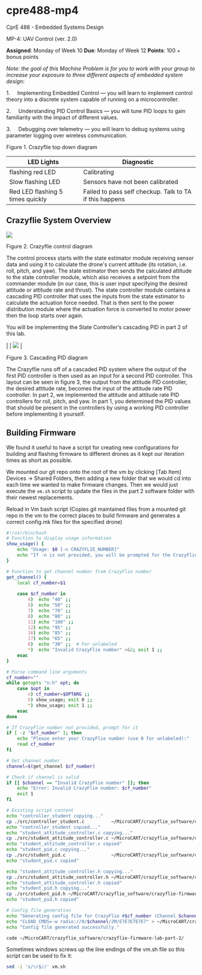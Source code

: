 # cpre488-mp4
CprE 488 \- Embedded Systems Design

MP-4: UAV Control (ver. 2.0)

**Assigned**: Monday of Week 10 **Due**: Monday of Week 12 **Points**: 100 + bonus points

*Note: the goal of this Machine Problem is for you to work with your group to increase your exposure to three different aspects of embedded system design:*

1.     Implementing Embedded Control — you will learn to implement control theory into a discrete system capable of running on a microcontroller.

2.     Understanding PID Control Basics — you will tune PID loops to gain familiarity with the impact of different values.

3.     Debugging over telemetry — you will learn to debug systems using parameter logging over wireless communication.

Figure 1. Crazyflie top down diagram

| **LED Lights** | **Diagnostic** |
| --- | --- |
| flashing red LED | Calibrating |
| Slow flashing LED | Sensors have not been calibrated |
| Red LED flashing 5 times quickly | Failed to pass self checkup. Talk to TA if this happens |

## Crazyflie System Overview

![](https://class.ece.iastate.edu/cpre488/labs/MP4/MP-4_files/image004.jpg)

Figure 2. Crazyflie control diagram

The control process starts with the state estimator module receiving sensor data and using it to calculate the drone's current attitude (its rotation, i.e. roll, pitch, and yaw). The state estimator then sends the calculated attitude to the state controller module, which also receives a setpoint from the commander module (in our case, this is user input specifying the desired attitude or attitude rate and thrust). The state controller module contains a cascading PID controller that uses the inputs from the state estimator to calculate the actuation force needed. That is then sent to the power distribution module where the actuation force is converted to motor power then the loop starts over again.

You will be implementing the State Controller’s cascading PID in part 2 of this lab.

|  | ![](https://class.ece.iastate.edu/cpre488/labs/MP4/MP-4_files/image006.jpg) |

  

Figure 3. Cascading PID diagram

The Crazyflie runs off of a cascaded PID system where the output of the first PID controller is then used as an input for a second PID controller. This layout can be seen in figure 3, the output from the attitude PID controller, the desired attitude rate, becomes the input of the attitude rate PID controller. In part 2, we  implemented the attitude and attitude rate PID controllers for roll, pitch, and yaw. In part 1, you determined the PID values that should be present in the controllers by using a working PID controller before implementing it yourself.

## Building Firmware


We found it useful to have a script for creating new configurations for building and flashing firmware to different drones as it kept our iteration times as short as possible.

We mounted our git repo onto the root of the vm by clicking [Tab Item] Devices -> Shared Folders, then adding a new folder that we would cd into each time we wanted to make firmware changes. Then we would just execute the `vm.sh` script to update the files in the part 2 software folder with their newest replacements. 

Reload in Vm bash script (Copies git maintained files from a mounted git repo in the vm to the correct places to build firmware and generates a correct config.mk files for the specified drone)
```bash
#!/usr/bin/bash
# Function to display usage information
show_usage() {
    echo "Usage: $0 [-n CRAZYFLIE_NUMBER]"
    echo "If -n is not provided, you will be prompted for the CrazyFlie number."
}

# Function to get channel number from CrazyFlie number
get_channel() {
    local cf_number=$1
    
    case $cf_number in
        4)  echo "40" ;;
        5)  echo "50" ;;
        7)  echo "70" ;;
        8)  echo "80" ;;
        11) echo "100" ;;
        12) echo "95" ;;
        16) echo "85" ;;
        17) echo "65" ;;
        0)  echo "30" ;;  # For unlabeled
        *)  echo "Invalid CrazyFlie number" >&2; exit 1 ;;
    esac
}

# Parse command line arguments
cf_number=""
while getopts "n:h" opt; do
    case $opt in
        n) cf_number=$OPTARG ;;
        h) show_usage; exit 0 ;;
        *) show_usage; exit 1 ;;
    esac
done

# If CrazyFlie number not provided, prompt for it
if [ -z "$cf_number" ]; then
    echo "Please enter your CrazyFlie number (use 0 for unlabeled):"
    read cf_number
fi

# Get channel number
channel=$(get_channel $cf_number)

# Check if channel is valid
if [[ $channel == "Invalid CrazyFlie number" ]]; then
    echo "Error: Invalid CrazyFlie number: $cf_number"
    exit 1
fi

# Existing script content
echo "controller_student copying..."
cp ./src/controller_student.c          ~/MicroCART/crazyflie_software/crazyflie-firmware-lab-part-2/src/modules/src/controller_student.c
echo "controller_student copied..."
echo "student_attitude_controller.c copying..."
cp ./src/student_attitude_controller.c ~/MicroCART/crazyflie_software/crazyflie-firmware-lab-part-2/src/modules/src/student_attitude_controller.c
echo "student_attitude_controller.c copied"
echo "student_pid.c copying..."
cp ./src/student_pid.c                 ~/MicroCART/crazyflie_software/crazyflie-firmware-lab-part-2/src/modules/src/student_pid.c
echo "student_pid.c copied"

echo "student_attitude_controller.h copying..."
cp ./src/student_attitude_controller.h ~/MicroCART/crazyflie_software/crazyflie-firmware-lab-part-2/src/modules/interface/student_attitude_controller.h
echo "student_attitude_controller.h copied"
echo "student_pid.h copying..."
cp ./src/student_pid.h ~/MicroCART/crazyflie_software/crazyflie-firmware-lab-part-2/src/modules/interface/student_pid.h
echo "student_pid.h copied"

# Config file generation
echo "Generating config file for CrazyFlie #$cf_number (Channel $channel)..."
echo "CLOAD_CMDS=-w radio://0/$channel/2M/E7E7E7E7E7" > ~/MicroCART/crazyflie_software/crazyflie-firmware-lab-part-2/tools/make/config.mk
echo "Config file generated successfully."

code ~/MicroCART/crazyflie_software/crazyflie-firmware-lab-part-2/
```


Sometimes windows screws up the line endings of the vm.sh file so this script can be used to fix it:
```bash
sed -i 's/\r$//' vm.sh
```